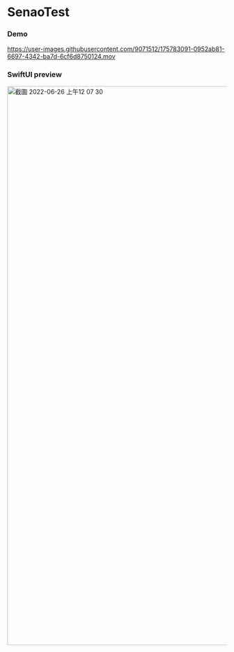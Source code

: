 # SenaoTest


### Demo
https://user-images.githubusercontent.com/9071512/175783091-0952ab81-6697-4342-ba7d-6cf6d8750124.mov

### SwiftUI preview
<img width="1281" alt="截圖 2022-06-26 上午12 07 30" src="https://user-images.githubusercontent.com/9071512/175783076-fc2dd631-ecd9-48ef-8a14-ad1bc572db03.png">
